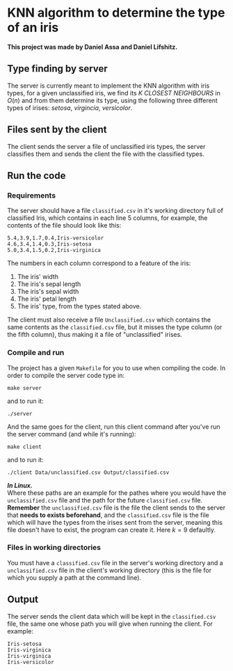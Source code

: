 # KNN algorithm to determine the type of an iris

**This project was made by Daniel Assa and Daniel Lifshitz.**
## Type finding by server
The server is currently meant to implement the KNN algorithm with iris types, for a given unclassified iris, we find its *K CLOSEST NEIGHBOURS* in $O\left(n\right)$ and from them determine its type,
using the following three different types of irises: *setosa*, *virgincia*, *versicolor*. 
## Files sent by the client
The client sends the server a file of unclassified iris types, the server classifies them and sends the client the file with the classified types.
## Run the code
### Requirements


The server should have a file ```classified.csv``` in it's working directory full of classified Iris, which contains in each line $5$ columns, for example, the contents of the file should look like this:  
```
5.4,3.9,1.7,0.4,Iris-versicolor
4.6,3.4,1.4,0.3,Iris-setosa
5.0,3.4,1.5,0.2,Iris-virginica
```
The numbers in each column correspond to a feature of the iris:
1. The iris' width
2. The iris's sepal length
3. The iris's sepal width
4. The iris' petal length
5. The iris' type, from the types stated above.  
  
  
The client must also receive a file ```Unclassified.csv``` which contains the same contents as the ```classified.csv``` file, but it misses the type column (or the fifth column), thus making it a file of "unclassified" irises.  
### Compile and run
The project has a given ```Makefile``` for you to use when compiling the code.
In order to compile the server code type in:
```
make server
```
and to run it:
```
./server
```
And the same goes for the client, run this client command after you've run the server command (and while it's running):
```
make client
```
and to run it:
```
./client Data/unclassified.csv Output/classified.csv
```
***In Linux.***    
Where these paths are an example for the pathes where you would have the ```unclassified.csv``` file and the path for the future ```classified.csv``` file.  
**Remember** the ```unclassified.csv``` file is the file the client sends to the server that **needs to exists beforehand**, and the ```classified.csv``` file is the file which will have the types from the irises sent from the server, meaning this file doesn't have to exist, the program can create it. 
Here $k=9$ defaultly.

### Files in working directories
You must have a ```classified.csv``` file in the server's working directory and a ```unclassified.csv``` file in the client's working directory (this is the file for which you supply a path at the command line).


## Output
The server sends the client data which will be kept in the ```classified.csv``` file, the same one whose path you will give when running the client. 
For example: 
```
Iris-setosa
Iris-virginica
Iris-virginica
Iris-versicolor
```




